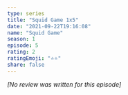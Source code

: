 ```yaml
---
type: series
title: "Squid Game 1x5"
date: "2021-09-22T19:16:08"
name: "Squid Game"
season: 1
episode: 5
rating: 2
ratingEmoji: "⭐️⭐️"
share: false
---
```


_[No review was written for this episode]_
